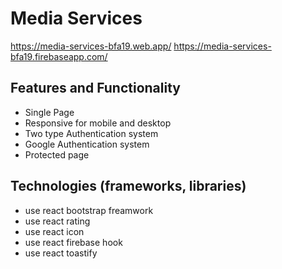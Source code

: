 # Media Services

https://media-services-bfa19.web.app/
https://media-services-bfa19.firebaseapp.com/

## Features and Functionality
- Single Page
- Responsive for mobile and desktop
- Two type Authentication system
- Google Authentication system 
- Protected page

## Technologies (frameworks, libraries)

- use react bootstrap freamwork
- use react rating
- use react icon
- use react firebase hook
- use react toastify
